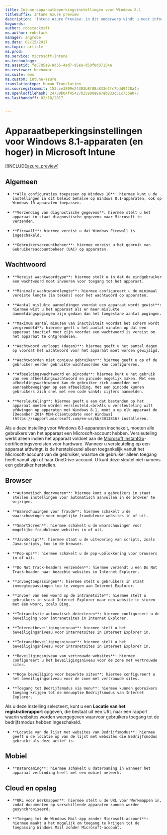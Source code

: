 ```yaml
---
title: Intune-apparaatbeperkingsinstellingen voor Windows 8.1
titleSuffix: Intune Azure preview
description: 'Intune Azure Preview: in dit onderwerp vindt u meer informatie over de Intune-instellingen die u kunt gebruiken voor het beheren van apparaatinstellingen en functionaliteit op Windows 8.1-apparaten.'
keywords: 
author: robstackmsft
ms.author: robstack
manager: angrobe
ms.date: 02/15/2017
ms.topic: article
ms.prod: 
ms.service: microsoft-intune
ms.technology: 
ms.assetid: fe5785e9-8d35-4ad7-95e8-d50f8d87154a
ms.reviewer: heenamac
ms.suite: ems
ms.custom: intune-azure
translationtype: Human Translation
ms.sourcegitcommit: 153cce3809e24303b8f88a833e2fc7bdd9428a4a
ms.openlocfilehash: 24758b04f45427b25980e8a7eb833c51c73ba077
ms.lasthandoff: 02/18/2017


---
```


# <a name="windows-81-and-later-device-restriction-settings-in-microsoft-intune"></a>Apparaatbeperkingsinstellingen voor Windows 8.1-apparaten (en hoger) in Microsoft Intune

[!INCLUDE[azure_preview](../includes/azure_preview.md)]

## <a name="general"></a>Algemeen
-     **Alle configuraties toepassen op Windows 10**: hiermee kunt u de instellingen in dit beleid behalve op Windows 8.1-apparaten, ook op Windows 10-apparaten toepassen.
-     **Verzending van diagnostische gegevens**: hiermee stelt u het apparaat in staat diagnostische gegevens naar Microsoft te verzenden.
-     **Firewall**: hiermee vereist u dat Windows Firewall is ingeschakeld.
-     **Gebruikersaccountbeheer**: hiermee vereist u het gebruik van Gebruikersaccountbeheer (UAC) op apparaten.
## <a name="password"></a>Wachtwoord
-     **Vereist wachtwoordtype**: hiermee stelt u in dat de eindgebruiker een wachtwoord moet invoeren voor toegang tot het apparaat.
-     **Minimale wachtwoordlengte**: hiermee configureert u de minimaal vereiste lengte (in tekens) voor het wachtwoord op apparaten.
-     **Aantal mislukte aanmeldingen voordat een apparaat wordt gewist**: hiermee wist u het apparaat als er meer mislukte aanmeldingspogingen zijn gedaan dan het toegestane aantal pogingen.
-     **Maximum aantal minuten van inactiviteit voordat het scherm wordt vergrendeld**: hiermee geeft u het aantal minuten op dat een apparaat inactief moet zijn voordat een wachtwoord is vereist om het apparaat te ontgrendelen.
-     **Wachtwoord verloopt (dagen)**: hiermee geeft u het aantal dagen op voordat het wachtwoord voor het apparaat moet worden gewijzigd.
-     **Wachtwoorden niet opnieuw gebruiken**: hiermee geeft u op of de gebruiker eerder gebruikte wachtwoorden kan configureren.
-     **Afbeeldingswachtwoord en pincode**: hiermee kunt u het gebruik van een afbeeldingswachtwoord en pincode mogelijk maken. Met een afbeeldingswachtwoord kan de gebruiker zich aanmelden met aanraakbewegingen op een afbeelding. Met een pincode kunnen gebruikers zich snel met een code van&4; cijfers aanmelden.
-     **Versleuteling**: hiermee geeft u aan dat bestanden op het apparaat moeten worden versleuteld.<br>Als u versleuteling wilt afdwingen op apparaten met Windows 8.1, moet u op elk apparaat de [December 2014 MDM-clientupdate voor Windows](https://support.microsoft.com/en-us/kb/3013816) installeren.
Als u deze instelling voor Windows 8.1-apparaten inschakelt, moeten alle gebruikers van het apparaat een Microsoft-account hebben.
Versleuteling werkt alleen indien het apparaat voldoet aan de [Microsoft InstantGo](https://blogs.windows.com/windowsexperience/2014/06/19/instantgo-a-better-way-to-sleep/#IBHULcTfI4PokO8X.97)-certificeringsvereisten voor hardware.
Wanneer u versleuteling op een apparaat afdwingt, is de herstelsleutel alleen toegankelijk vanuit het Microsoft-account van de gebruiker, waartoe de gebruiker alleen toegang heeft vanuit zijn of haar OneDrive-account. U kunt deze sleutel niet namens een gebruiker herstellen.     



## <a name="browser"></a>Browser
-     **Automatisch doorvoeren**: hiermee kunt u gebruikers in staat stellen instellingen voor automatisch aanvullen in de browser te wijzigen.
-     **Waarschuwingen voor fraude**: hiermee schakelt u de waarschuwingen voor mogelijke frauduleuze websites in of uit.
-     **SmartScreen**: hiermee schakelt u de waarschuwingen voor mogelijke frauduleuze websites in of uit.
-     **JavaScript**: hiermee staat u de uitvoering van scripts, zoals Java-scripts, toe in de browser.
-     **Pop-ups**: hiermee schakelt u de pop-upblokkering voor browsers in of uit.
-     **Do Not Track-headers verzenden**: hiermee verzendt u een Do Not Track-header naar bezochte websites in Internet Explorer.
-     **Invoegtoepassingen**: hiermee stelt u gebruikers in staat invoegtoepassingen toe te voegen aan Internet Explorer.
-     **Invoer van één woord op de intranetsite**: hiermee stelt u gebruikers in staat Internet Explorer naar een website te sturen met één woord, zoals Bing.
-     **Intranetsite automatisch detecteren**: hiermee configureert u de beveiliging voor intranetsites in Internet Explorer.
-     **Internetbeveiligingsniveau**: hiermee stelt u het beveiligingsniveau voor internetsites in Internet Explorer in.
-     **Intranetbeveiligingsniveau**: hiermee stelt u het beveiligingsniveau voor intranetsites in Internet Explorer in.
-     **Beveiligingsniveau van vertrouwde websites**: hiermee configureert u het beveiligingsniveau voor de zone met vertrouwde sites.
-     **Hoge beveiliging voor beperkte sites**: hiermee configureert u het beveiligingsniveau voor de zone met vertrouwde sites.
-     **Toegang tot Bedrijfsmodus via menu**: hiermee kunnen gebruikers toegang krijgen tot de menuoptie Bedrijfsmodus van Internet Explorer.
Als u deze instelling selecteert, kunt u een **Locatie van het registratierapport** opgeven, die bestaat uit een URL naar een rapport waarin websites worden weergegeven waarvoor gebruikers toegang tot de bedrijfsmodus hebben ingeschakeld.
-     **Locatie van de lijst met websites van Bedrijfsmodus**: hiermee geeft u de locatie op van de lijst met websites die Bedrijfsmodus gebruikt als deze actief is.
## <a name="cellular"></a>Mobiel
-     **Dataroaming**: hiermee schakelt u dataroaming in wanneer het apparaat verbinding heeft met een mobiel netwerk.
## <a name="cloud-and-storage"></a>Cloud en opslag
-     **URL voor Werkmappen**: hiermee stelt u de URL voor Werkmappen in, zodat documenten op verschillende apparaten kunnen worden gesynchroniseerd.
-     **Toegang tot de Windows Mail-app zonder Microsoft-account**: hiermee maakt u het mogelijk om toegang te krijgen tot de toepassing Windows Mail zonder Microsoft-account.     

